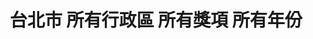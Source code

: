 ---
title: "台北市 所有行政區 所有獎項 所有年份"
keywords:
  - 美食競賽
  - 台灣美食
  - 美食精選
datePublished: "2025-06-30"
dateModified: "2025-07-01"
city: "台北市"
district: "所有行政區"
award: "所有獎項"
year: "所有年份"
page: 17
count: 234

restaurants:
  - name: "春韭"
    city: "台北市"
    district: "中山區"
    address: "台北市中山區中山北路二段183巷1-5號"
    phone: "0225930155"
    geo: "25.063860039282382, 121.52300489899268"
    google_map: "https://maps.app.goo.gl/Qmni6uNzNo1H8R9t9"
    footinder: "https://footinder.com.tw/%e5%8f%b0%e5%8c%97%e5%b8%82%e4%b8%ad%e5%b1%b1%e5%8d%80/362158/"
    official: "https://www.facebook.com/springleek.tw"
    award:
    - name: "500盤"
      year: "2024"
  - name: "承家私廚"
    city: "台北市"
    district: "中山區"
    address: "台北市中山區民權東路二段92巷6號"
    phone: "0225221276"
    geo: "25.060878196777995, 121.53167005765596"
    google_map: "https://maps.app.goo.gl/TMwqdshzAeN5Jej87"
    footinder: "https://footinder.com.tw/%E5%8F%B0%E5%8C%97%E5%B8%82%E4%B8%AD%E5%B1%B1%E5%8D%80/176131/"
    official: "https://www.facebook.com/CHENGJIA1969/"
    award:
    - name: "500盤"
      year: "2024"
  - name: "赤身燒肉 USHIO Taipei"
    city: "台北市"
    district: "中山區"
    address: "台北市中山區中山北路一段57號"
    phone: "0225710357"
    geo: "25.049483340243512, 121.52168135403534"
    google_map: "https://maps.app.goo.gl/cJ1NvP67rdE76gnT7"
    footinder: "https://footinder.com.tw/%E5%8F%B0%E5%8C%97%E5%B8%82%E4%B8%AD%E5%B1%B1%E5%8D%80/362160/"
    official: "https://www.facebook.com/ushio.taipei"
    award:
    - name: "500盤"
      year: "2024"
  - name: "川揚郁坊小館"
    city: "台北市"
    district: "中正區"
    address: "台北市中正區延平南路163巷2號"
    phone: "0223311117"
    geo: "25.03504999206272, 121.50792876911677"
    google_map: "https://maps.app.goo.gl/h1mtBDCE8Jdm22aP6"
    footinder: "https://footinder.com.tw/%E5%8F%B0%E5%8C%97%E5%B8%82%E4%B8%AD%E6%AD%A3%E5%8D%80/7460/"
    official: "https://www.facebook.com/yufang.restaurant/"
    award:
    - name: "500盤"
      year: "2024"
  - name: "川雅"
    city: "台北市"
    district: "信義區"
    address: "台北市信義區松智路17號微風南山46樓"
    phone: "0227220303"
    geo: "25.034280263725563, 121.56687016702816"
    google_map: "https://maps.app.goo.gl/DWjnxi15bCxumJUUA"
    footinder: "https://footinder.com.tw/%e5%8f%b0%e5%8c%97%e5%b8%82%e4%bf%a1%e7%be%a9%e5%8d%80/362162/"
    official: "https://www.chuan-ya.com/"
    award:
    - name: "500盤"
      year: "2024"
  - name: "辰壽司·割烹·會席"
    city: "台北市"
    district: "松山區"
    address: "台北市松山區敦化北路167號B1"
    phone: "0277076666"
    geo: "25.054766997553862, 121.54941188931664"
    google_map: "https://maps.app.goo.gl/VQVxZzJpD9a8eaL88"
    footinder: "https://footinder.com.tw/%E5%8F%B0%E5%8C%97%E5%B8%82%E6%9D%BE%E5%B1%B1%E5%8D%80/47741/"
    official: "http://www.csclub.com.tw/"
    award:
    - name: "500盤"
      year: "2024"
  - name: "壽司芳 台北 Sushiyoshi Taipei"
    city: "台北市"
    district: "大安區"
    address: "台北市大安區忠孝東路四段216巷19弄12號"
    phone: "0227215560"
    geo: "25.040238780732103, 121.55369117224443"
    google_map: "https://maps.app.goo.gl/KTLvcLChsTBH9fdu5"
    footinder: "https://footinder.com.tw/%e5%8f%b0%e5%8c%97%e5%b8%82%e5%a4%a7%e5%ae%89%e5%8d%80/110875/"
    official: "https://www.facebook.com/sushiyoshitaipei/"
    award:
    - name: "500盤"
      year: "2024"
  - name: "BANKER Martini Bar (深夜銀行家牛排館)"
    city: "台北市"
    district: "大安區"
    address: "台北市大安區安和路一段83號"
    phone: "0223253883"
    geo: "25.036609153321766, 121.55233008703554"
    google_map: "https://maps.app.goo.gl/e7tW5qM1HTNut3tU9"
    footinder: "https://footinder.com.tw/%E5%8F%B0%E5%8C%97%E5%B8%82%E5%A4%A7%E5%AE%89%E5%8D%80/36448/"
    official: "https://www.instagram.com/banker_martinibar/"
    award:
    - name: "500盤"
      year: "2024"
  - name: "時時香"
    city: "台北市"
    district: "中山區"
    address: "分店眾多請自行搜尋"
    phone: ""
    geo: ""
    google_map: "https://www.google.com/maps/search/%E6%99%82%E6%99%82%E9%A6%99/@25.0630022,121.4293789,11.63z?entry=ttu&g_ep=EgoyMDI1MDYxMS4wIKXMDSoASAFQAw%3D%3D"
    footinder: "https://footinder.com.tw/%E5%8F%B0%E5%8C%97%E5%B8%82%E4%BF%A1%E7%BE%A9%E5%8D%80/33920/"
    official: "https://ricebar.com.tw/"
    award:
    - name: "500盤"
      year: "2024"
---